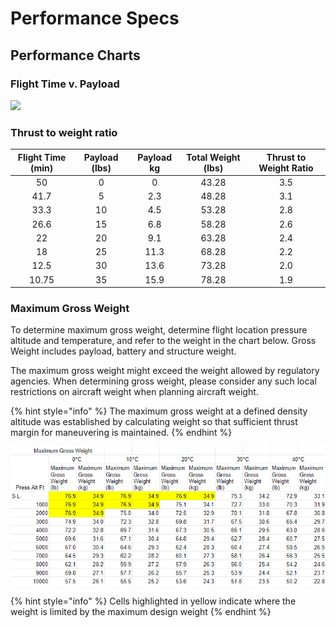 # Performance Specs

## Performance Charts

### Flight Time v. Payload

![](https://lh3.googleusercontent.com/WBztCTmAsgDK4HR1Ao7r3nvKdrD5B4wLEAKPVQMLUJ9spR9fa-cF1KbD9PjU1SvEp83Ws7bhesKLrEiGayghU6c1MLR8bJypQmKuOxamOoQDCSk3gYFnBZC0e2bBkawdvhBt4-rp)

### Thrust to weight ratio

| **Flight Time \(min\)** | **Payload \(lbs\)** | **Payload kg** | **Total Weight \(lbs\)** | **Thrust to Weight Ratio** |
| :---: | :---: | :---: | :---: | :---: |
| 50 | 0 | 0 | 43.28 | 3.5 |
| 41.7 | 5 | 2.3 | 48.28 | 3.1 |
| 33.3 | 10 | 4.5 | 53.28 | 2.8 |
| 26.6 | 15 | 6.8 | 58.28 | 2.6 |
| 22 | 20 | 9.1 | 63.28 | 2.4 |
| 18 | 25 | 11.3 | 68.28 | 2.2 |
| 12.5 | 30 | 13.6 | 73.28 | 2.0 |
| 10.75 | 35 | 15.9 | 78.28 | 1.9 |

### Maximum Gross Weight

To determine maximum gross weight, determine flight location pressure altitude and temperature, and refer to the weight in the chart below.
 Gross Weight includes payload, battery and structure weight.

The maximum gross weight might exceed the weight allowed by regulatory agencies. When determining gross weight, please consider any such local restrictions on aircraft weight when planning aircraft weight.

{% hint style="info" %}
The maximum gross weight at a defined density altitude was established by calculating weight so that sufficient thrust margin for maneuvering is maintained.
{% endhint %}

![](../../../.gitbook/assets/altax-payload%20%281%29.PNG)

{% hint style="info" %}
Cells highlighted in yellow indicate where the weight is limited by the maximum design weight
{% endhint %}

